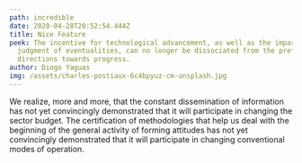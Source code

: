 ```yaml
---
path: incredible
date: 2020-04-28T20:52:54.444Z
title: Nice Feature
peek: The incentive for technological advancement, as well as the impartial
  judgment of eventualities, can no longer be dissociated from the preferential
  directions towards progress.
author: Diogo Yaguas
img: /assets/charles-postiaux-6c4bpyuz-cm-unsplash.jpg
---
```


We realize, more and more, that the constant dissemination of information has not yet convincingly demonstrated that it will participate in changing the sector budget. The certification of methodologies that help us deal with the beginning of the general activity of forming attitudes has not yet convincingly demonstrated that it will participate in changing conventional modes of operation.
